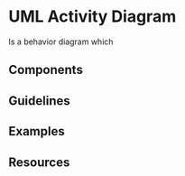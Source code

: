 # UML Activity Diagram

Is a behavior diagram which

## Components

## Guidelines

## Examples

## Resources